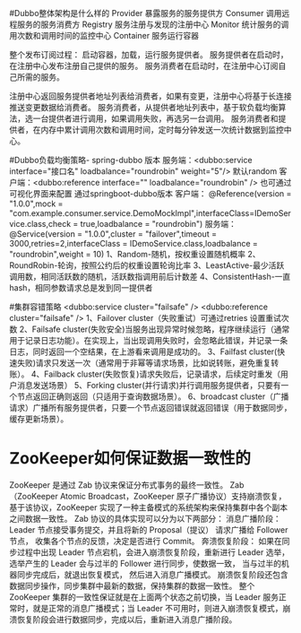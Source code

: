 #Dubbo整体架构是什么样的
Provider	暴露服务的服务提供方
Consumer	调用远程服务的服务消费方
Registry	服务注册与发现的注册中心
Monitor	统计服务的调用次数和调用时间的监控中心
Container	服务运行容器

整个发布订阅过程：
启动容器，加载，运行服务提供者。
服务提供者在启动时，在注册中心发布注册自己提供的服务。
服务消费者在启动时，在注册中心订阅自己所需的服务。

注册中心返回服务提供者地址列表给消费者，如果有变更，注册中心将基于长连接推送变更数据给消费者。
服务消费者，从提供者地址列表中，基于软负载均衡算法，选一台提供者进行调用，如果调用失败，再选另一台调用。
服务消费者和提供者，在内存中累计调用次数和调用时间，定时每分钟发送一次统计数据到监控中心。



#Dubbo负载均衡策略-
    spring-dubbo 版本
    服务端：<dubbo:service interface="接口名" loadbalance="roundrobin" weight="5"/> 默认random
    客户端：<dubbo:reference interface="" loadbalance="roundrobin" />
    也可通过可视化界面来配置
    通过springboot-dubbo版本
    客户端：
    @Reference(version = "1.0.0",mock = "com.example.consumer.service.DemoMockImpl",interfaceClass=IDemoService.class,check = true,loadbalance = "roundrobin")
    服务端：
    @Service(version = "1.0.0",cluster = "failover",timeout = 3000,retries=2,interfaceClass = IDemoService.class,loadbalance = "roundrobin",weight = 10)
1、Random-随机，按权重设置随机概率
2、RoundRobin-轮询，按照公约后的权重设置轮询比率
3、LeastActive-最少活跃调用数，相同活跃数的随机，活跃数指调用前后计数差
4、ConsistentHash-一直hash，相同参数请求总是发到同一提供者

#集群容错策略
<dubbo:service cluster="failsafe" />
<dubbo:reference cluster="failsafe" />
1、Failover cluster（失败重试）可通过retries 设置重试次数
2、Failsafe cluster(失败安全)当服务出现异常时候忽略，程序继续运行（通常用于记录日志功能）。在实现上，当出现调用失败时，会忽略此错误，并记录一条日志，同时返回一个空结果，在上游看来调用是成功的。
3、Failfast cluster(快速失败)请求只发送一次（通常用于非幂等请求场景，比如说转账，避免重复转账）。
4、Failback cluster(失败恢复)请求失败后，记录请求，后续定时重发（用户消息发送场景）
5、Forking cluster(并行请求)并行调用服务提供者，只要有一个节点返回正确则返回（只适用于查询数据场景）。
6、broadcast cluster（广播请求）广播所有服务提供者，只要一个节点返回错误就返回错误（用于数据同步，缓存更新场景）。

# ZooKeeper如何保证数据一致性的
ZooKeeper 是通过 Zab 协议来保证分布式事务的最终一致性。
Zab（ZooKeeper Atomic Broadcast，ZooKeeper 原子广播协议）支持崩溃恢复，
基于该协议，ZooKeeper 实现了一种主备模式的系统架构来保持集群中各个副本之间数据一致性。
Zab 协议的具体实现可以分为以下两部分：
消息广播阶段：
    Leader 节点接受事务提交，并且将新的 Proposal（提议） 请求广播给 Follower 节点，
    收集各个节点的反馈，决定是否进行 Commit。
奔溃恢复阶段：
    如果在同步过程中出现 Leader 节点宕机，会进入崩溃恢复阶段，重新进行 Leader 选举，
    选举产生的 Leader 会与过半的 Follower 进行同步，使数据一致，
    当与过半的机器同步完成后，就退出恢复模式， 然后进入消息广播模式。
    崩溃恢复阶段还包含数据同步操作，同步集群中最新的数据，保持集群的数据一致性。
整个 ZooKeeper 集群的一致性保证就是在上面两个状态之前切换，当 Leader 服务正常时，就是正常的消息广播模式；当 Leader 不可用时，则进入崩溃恢复模式，崩溃恢复阶段会进行数据同步，完成以后，重新进入消息广播阶段。